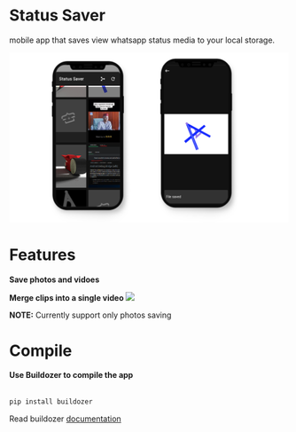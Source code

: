 # Status Saver

mobile app that saves view whatsapp status media to your local storage.

<img src='images/status_saver_utlimate.png' alt="image"/>

# Features

**Save photos and vidoes**

**Merge clips into a single video** [<img src="https://img.shields.io/badge/under construction-blue.svg?logo=LOGO">]()

**NOTE:** Currently support only photos saving

# Compile

**Use Buildozer to compile the app**

```bash

pip install buildozer

```

<p align="left"> Read buildozer <a href="https://buildozer.readthedocs.io/en/latest/">documentation </a>
